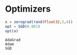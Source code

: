 # Optimizers

```julia
x = zerograd(rand(Float32,5,4))
opt = SGD(0.001)
opt(x)
```

```@docs
AdaGrad
Adam
SGD
```
